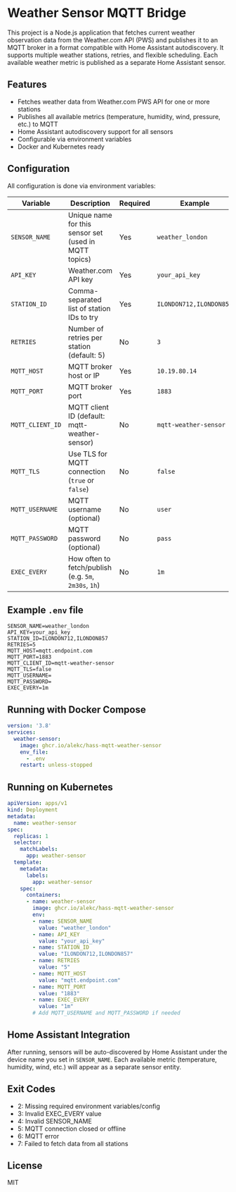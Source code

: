 # Weather Sensor MQTT Bridge

This project is a Node.js application that fetches current weather observation data from the Weather.com API (PWS) and publishes it to an MQTT broker in a format compatible with Home Assistant autodiscovery. It supports multiple weather stations, retries, and flexible scheduling. Each available weather metric is published as a separate Home Assistant sensor.

## Features
- Fetches weather data from Weather.com PWS API for one or more stations
- Publishes all available metrics (temperature, humidity, wind, pressure, etc.) to MQTT
- Home Assistant autodiscovery support for all sensors
- Configurable via environment variables
- Docker and Kubernetes ready

## Configuration
All configuration is done via environment variables:

| Variable         | Description                                                      | Required | Example                  |
|------------------|------------------------------------------------------------------|----------|--------------------------|
| `SENSOR_NAME`    | Unique name for this sensor set (used in MQTT topics)            | Yes      | `weather_london`     |
| `API_KEY`        | Weather.com API key                                              | Yes      | `your_api_key`           |
| `STATION_ID`     | Comma-separated list of station IDs to try                       | Yes      | `ILONDON712,ILONDON857`      |
| `RETRIES`        | Number of retries per station (default: 5)                       | No       | `3`                      |
| `MQTT_HOST`      | MQTT broker host or IP                                           | Yes      | `10.19.80.14`            |
| `MQTT_PORT`      | MQTT broker port                                                 | Yes      | `1883`                   |
| `MQTT_CLIENT_ID` | MQTT client ID (default: mqtt-weather-sensor)                   | No       | `mqtt-weather-sensor`    |
| `MQTT_TLS`       | Use TLS for MQTT connection (`true` or `false`)                  | No       | `false`                  |
| `MQTT_USERNAME`  | MQTT username (optional)                                         | No       | `user`                   |
| `MQTT_PASSWORD`  | MQTT password (optional)                                         | No       | `pass`                   |
| `EXEC_EVERY`     | How often to fetch/publish (e.g. `5m`, `2m30s`, `1h`)            | No       | `1m`                     |

## Example `.env` file
```
SENSOR_NAME=weather_london
API_KEY=your_api_key
STATION_ID=ILONDON712,ILONDON857
RETRIES=5
MQTT_HOST=mqtt.endpoint.com
MQTT_PORT=1883
MQTT_CLIENT_ID=mqtt-weather-sensor
MQTT_TLS=false
MQTT_USERNAME=
MQTT_PASSWORD=
EXEC_EVERY=1m
```

## Running with Docker Compose
```yaml
version: '3.8'
services:
  weather-sensor:
    image: ghcr.io/alekc/hass-mqtt-weather-sensor
    env_file:
      - .env
    restart: unless-stopped
```

## Running on Kubernetes
```yaml
apiVersion: apps/v1
kind: Deployment
metadata:
  name: weather-sensor
spec:
  replicas: 1
  selector:
    matchLabels:
      app: weather-sensor
  template:
    metadata:
      labels:
        app: weather-sensor
    spec:
      containers:
      - name: weather-sensor
        image: ghcr.io/alekc/hass-mqtt-weather-sensor
        env:
        - name: SENSOR_NAME
          value: "weather_london"
        - name: API_KEY
          value: "your_api_key"
        - name: STATION_ID
          value: "ILONDON712,ILONDON857"
        - name: RETRIES
          value: "5"
        - name: MQTT_HOST
          value: "mqtt.endpoint.com"
        - name: MQTT_PORT
          value: "1883"
        - name: EXEC_EVERY
          value: "1m"
        # Add MQTT_USERNAME and MQTT_PASSWORD if needed
```

## Home Assistant Integration
After running, sensors will be auto-discovered by Home Assistant under the device name you set in `SENSOR_NAME`. Each available metric (temperature, humidity, wind, etc.) will appear as a separate sensor entity.

## Exit Codes
- 2: Missing required environment variables/config
- 3: Invalid EXEC_EVERY value
- 4: Invalid SENSOR_NAME
- 5: MQTT connection closed or offline
- 6: MQTT error
- 7: Failed to fetch data from all stations

## License
MIT 